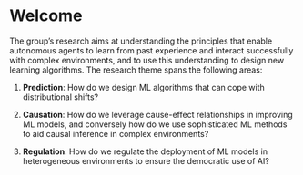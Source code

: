 # Welcome

The group’s research aims at understanding the principles that enable autonomous agents to learn from past experience and interact successfully with complex environments, and to use this understanding to design new learning algorithms. The research theme spans the following areas:

1. **Prediction**: How do we design ML algorithms that can cope with distributional shifts? 

2. **Causation**: How do we leverage cause-effect relationships in improving ML models, and conversely how do we use sophisticated ML methods to aid causal inference in complex environments? 

3. **Regulation**: How do we regulate the deployment of ML models in heterogeneous environments to ensure the democratic use of AI? 
